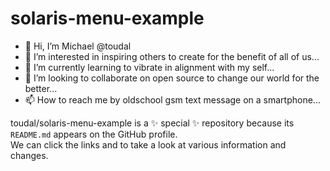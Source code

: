 # solaris-menu-example

- 👋 Hi, I’m Michael @toudal
- 👀 I’m interested in inspiring others to create for the benefit of all of us...
- 🌱 I’m currently learning to vibrate in alignment with my self...
- 💞️ I’m looking to collaborate on open source to change our world for the better...
- 📫 How to reach me by oldschool gsm text message on a smartphone...

toudal/solaris-menu-example is a ✨ special ✨ repository because its `README.md` appears on the GitHub profile.
<br>
We can click the links and to take a look at various information and changes.
